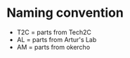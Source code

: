 # Naming convention

- T2C = parts from Tech2C
- AL = parts from Artur's Lab
- AM = parts from okercho